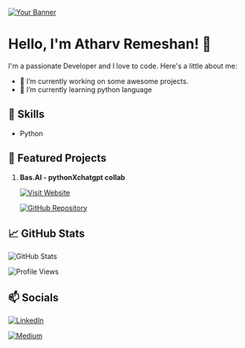 <!-- Replace the URL with a link to your banner image -->
[![Your Banner](https://your-banner-image-url)](https://your-portfolio-or-website-url)

# Hello, I'm Atharv Remeshan! 👋

I'm a passionate Developer and I love to code. Here's a little about me:
- 🔭 I’m currently working on some awesome projects.
- 🌱 I’m currently learning python language

## 🚀 Skills
- Python

## 🌟 Featured Projects

1. **Bas.AI - pythonXchatgpt collab**
   
   [![Visit Website](https://img.shields.io/badge/Visit%20Website-Click%20Here-black?style=for-the-badge)](https://basaitech.wixsite.com/bas-ai)
   
   [![GitHub Repository](https://img.shields.io/badge/GitHub-Repository-black?style=for-the-badge&logo=github)](https://github.com/d4r534/Bas.AI)


## 📈 GitHub Stats

![GitHub Stats](https://github-readme-stats.vercel.app/api?username=d4r534&show_icons=true&bg_color=000000&text_color=FFFFFF)

![Profile Views](https://komarev.com/ghpvc/?username=d4r534&color=000000&style=flat&label=Profile+Views)


## 📫 Socials

[![LinkedIn](https://img.shields.io/badge/LinkedIn-Follow-black?style=for-the-badge&logo=linkedin&labelColor=000000)]([https://www.linkedin.com/in/your-username/](https://www.linkedin.com/in/your-username/)https://www.linkedin.com/in/your-username/)

[![Medium](https://img.shields.io/badge/Medium-Follow-black?style=for-the-badge&logo=medium&labelColor=black)]([https://medium.com/@your-username/](https://medium.com/@atharv.rem)https://medium.com/@atharv.rem)



